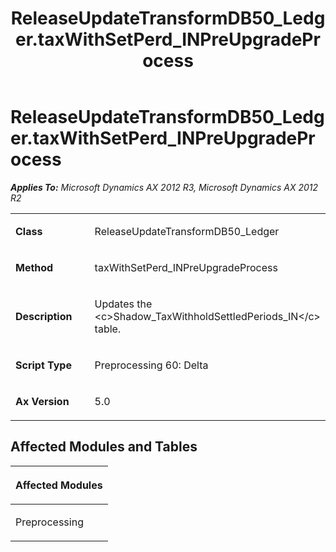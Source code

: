 ﻿---
title: ReleaseUpdateTransformDB50_Ledger.taxWithSetPerd_INPreUpgradeProcess
TOCTitle: ReleaseUpdateTransformDB50_Ledger.taxWithSetPerd_INPreUpgradeProcess
ms:assetid: 33f031df-65a9-b027-3cf6-9a05b2afbf34
ms:mtpsurl: https://msdn.microsoft.com/en-us/library/JJ685114(v=AX.60)
ms:contentKeyID: 49707567
ms.date: 05/18/2015
mtps_version: v=AX.60
---

# ReleaseUpdateTransformDB50\_Ledger.taxWithSetPerd\_INPreUpgradeProcess 


_**Applies To:** Microsoft Dynamics AX 2012 R3, Microsoft Dynamics AX 2012 R2_

<table>
<colgroup>
<col style="width: 50%" />
<col style="width: 50%" />
</colgroup>
<tbody>
<tr class="odd">
<td><p><strong>Class</strong></p></td>
<td><p>ReleaseUpdateTransformDB50_Ledger</p></td>
</tr>
<tr class="even">
<td><p><strong>Method</strong></p></td>
<td><p>taxWithSetPerd_INPreUpgradeProcess</p></td>
</tr>
<tr class="odd">
<td><p><strong>Description</strong></p></td>
<td><p>Updates the &lt;c&gt;Shadow_TaxWithholdSettledPeriods_IN&lt;/c&gt; table.</p></td>
</tr>
<tr class="even">
<td><p><strong>Script Type</strong></p></td>
<td><p>Preprocessing 60: Delta</p></td>
</tr>
<tr class="odd">
<td><p><strong>Ax Version</strong></p></td>
<td><p>5.0</p></td>
</tr>
</tbody>
</table>


## Affected Modules and Tables

<table>
<colgroup>
<col style="width: 100%" />
</colgroup>
<thead>
<tr class="header">
<th><p>Affected Modules</p></th>
</tr>
</thead>
<tbody>
<tr class="odd">
<td><p>Preprocessing</p></td>
</tr>
</tbody>
</table>

  


